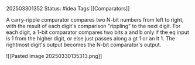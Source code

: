 202503301352
Status: #idea
Tags:[[Comparators]]

A carry-ripple comparator compares two N-bit numbers from left to right, with the result of each digit's comparison "rippling" to the next digit. For each digit, a 1-bit comparator compares two bits a and b only if the eq input is 1 from the higher digit, or else just passes along a gt 1 or an lt 1. The rightmost digit's output becomes the N-bit comparator's output.

![[Pasted image 20250330135313.png]]